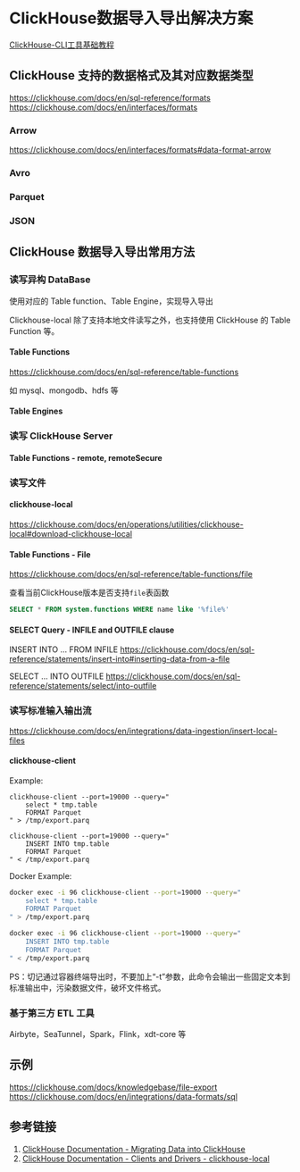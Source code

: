 # ClickHouse数据导入导出解决方案

[ClickHouse-CLI工具基础教程](work/component/Big-Data/ClickHouse/CLI/ClickHouse-CLI工具基础教程.md)

## ClickHouse 支持的数据格式及其对应数据类型

https://clickhouse.com/docs/en/sql-reference/formats
https://clickhouse.com/docs/en/interfaces/formats


### Arrow
https://clickhouse.com/docs/en/interfaces/formats#data-format-arrow

### Avro

### Parquet

### JSON


## ClickHouse 数据导入导出常用方法


### 读写异构 DataBase 

使用对应的 Table function、Table Engine，实现导入导出

Clickhouse-local 除了支持本地文件读写之外，也支持使用 ClickHouse 的 Table Function 等。


#### Table Functions

https://clickhouse.com/docs/en/sql-reference/table-functions

如 mysql、mongodb、hdfs 等

#### Table Engines


### 读写 ClickHouse Server

#### Table Functions - remote, remoteSecure


### 读写文件

#### clickhouse-local

https://clickhouse.com/docs/en/operations/utilities/clickhouse-local#download-clickhouse-local


#### Table Functions - File 

https://clickhouse.com/docs/en/sql-reference/table-functions/file

查看当前ClickHouse版本是否支持`file`表函数
```SQL
SELECT * FROM system.functions WHERE name like '%file%'
```


#### SELECT Query - INFILE and OUTFILE clause


INSERT INTO ... FROM INFILE
https://clickhouse.com/docs/en/sql-reference/statements/insert-into#inserting-data-from-a-file


SELECT ... INTO OUTFILE
https://clickhouse.com/docs/en/sql-reference/statements/select/into-outfile


### 读写标准输入输出流

https://clickhouse.com/docs/en/integrations/data-ingestion/insert-local-files

#### clickhouse-client

Example:
```mysql
clickhouse-client --port=19000 --query="
	select * tmp.table 
	FORMAT Parquet
" > /tmp/export.parq

clickhouse-client --port=19000 --query="
	INSERT INTO tmp.table
	FORMAT Parquet
" < /tmp/export.parq
```


Docker Example: 
```bash
docker exec -i 96 clickhouse-client --port=19000 --query="
	select * tmp.table 
	FORMAT Parquet
" > /tmp/export.parq

docker exec -i 96 clickhouse-client --port=19000 --query="
	INSERT INTO tmp.table
	FORMAT Parquet
" < /tmp/export.parq
```

PS：切记通过容器终端导出时，不要加上“-t”参数，此命令会输出一些固定文本到标准输出中，污染数据文件，破坏文件格式。


### 基于第三方 ETL 工具

Airbyte，SeaTunnel，Spark，Flink，xdt-core 等


## 示例

https://clickhouse.com/docs/knowledgebase/file-export
https://clickhouse.com/docs/en/integrations/data-formats/sql


## 参考链接
1. [ClickHouse Documentation - Migrating Data into ClickHouse](https://clickhouse.com/docs/en/integrations/migration)
2. [ClickHouse Documentation - Clients and Drivers - clickhouse-local](https://clickhouse.com/docs/en/operations/utilities/clickhouse-local#download-clickhouse-local)